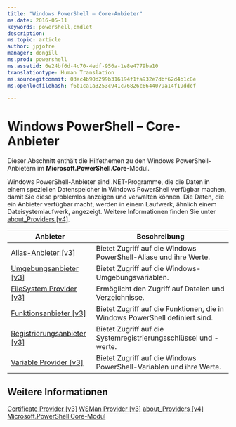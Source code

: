 ```yaml
---
title: "Windows PowerShell – Core-Anbieter"
ms.date: 2016-05-11
keywords: powershell,cmdlet
description: 
ms.topic: article
author: jpjofre
manager: dongill
ms.prod: powershell
ms.assetid: 6e24bf6d-4c70-4edf-956a-1e8e4779ba10
translationtype: Human Translation
ms.sourcegitcommit: 03ac4b90d299b316194f1fa932e7dbf62d4b1c8e
ms.openlocfilehash: f6b1ca1a3253c941c76826c6644079a14f19ddcf

---
```


# Windows PowerShell – Core-Anbieter
Dieser Abschnitt enthält die Hilfethemen zu den Windows PowerShell-Anbietern im **Microsoft.PowerShell.Core**-Modul.

Windows PowerShell-Anbieter sind .NET-Programme, die die Daten in einem speziellen Datenspeicher in Windows PowerShell verfügbar machen, damit Sie diese problemlos anzeigen und verwalten können. Die Daten, die ein Anbieter verfügbar macht, werden in einem Laufwerk, ähnlich einem Dateisystemlaufwerk, angezeigt. Weitere Informationen finden Sie unter [about_Providers [v4]](https://technet.microsoft.com/en-us/library/2d9b3f32-be78-49ad-a547-21231c803242).

|Anbieter|Beschreibung|
|------------|---------------|
|[Alias-Anbieter [v3]](https://technet.microsoft.com/en-us/library/dce3f872-aeff-4eb2-8b38-876cd612fc29)|Bietet Zugriff auf die Windows PowerShell-Aliase und ihre Werte.|
|[Umgebungsanbieter [v3]](https://technet.microsoft.com/en-us/library/94fcd05d-e702-4706-9b7d-ad7e5fd0ec09)|Bietet Zugriff auf die Windows-Umgebungsvariablen.|
|[FileSystem Provider [v3]](https://technet.microsoft.com/en-us/library/0e494537-dfdf-437a-8b27-c21e30aa1f9f)|Ermöglicht den Zugriff auf Dateien und Verzeichnisse.|
|[Funktionsanbieter [v3]](https://technet.microsoft.com/en-us/library/7dfc92f4-9a88-4399-978d-6d5d224b3e76)|Bietet Zugriff auf die Funktionen, die in Windows PowerShell definiert sind.|
|[Registrierungsanbieter [v3]](https://technet.microsoft.com/en-us/library/d3c8013c-8caa-48d7-9feb-bfef0d95926e)|Bietet Zugriff auf die Systemregistrierungsschlüssel und -werte.|
|[Variable Provider [v3]](https://technet.microsoft.com/en-us/library/78dbcbbd-7946-4b9b-b75b-146f247f821c)|Bietet Zugriff auf die Windows PowerShell-Variablen und ihre Werte.|

## Weitere Informationen
[Certificate Provider [v3]](https://technet.microsoft.com/en-us/library/3f743541-d0c6-4670-809a-b16fb01f7c4d)
[WSMan Provider [v3]](https://technet.microsoft.com/en-us/library/4c3d8d36-4f7a-4211-996f-64110e4b2eb7)
[about_Providers [v4]](https://technet.microsoft.com/en-us/library/2d9b3f32-be78-49ad-a547-21231c803242)
[Microsoft.PowerShell.Core-Modul](Microsoft.PowerShell.Core-Module.md)




<!--HONumber=Jun16_HO4-->


